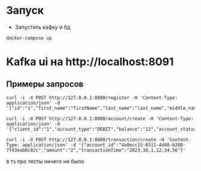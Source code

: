 # Запуск

* Запустить кафку и бд
```shell
docker-compose up
```
# Kafka ui на http://localhost:8091

## Примеры запросов

```shell
curl -i -X POST http://127.0.0.1:8080/register -H 'Content-Type: application/json' -d '{"id":"1","first_name":"firstName","last_name":"last_name","middle_name":"middle_name"}'
```

```shell
curl -i -X POST http://127.0.0.1:8080/account/create -H 'Content-Type: application/json' -d '{"client_id":"1","account_type":"DEBIT","balance":"12","account_status":"OPEN"}'
```

```shell
curl -i -X POST http://127.0.0.1:8080/transaction/create -H 'Content-Type: application/json' -d '{"account_id":"4a0ecc15-6511-4d48-b288-7f43eab0c82c","amount":"2","transactionTime":"2023,10,1,12,34,56"}'
```
 


в тз про тесты ничего не было